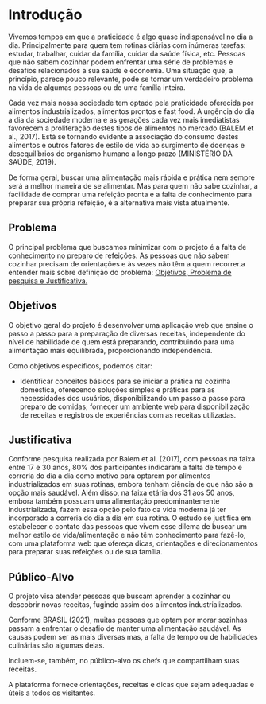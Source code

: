 # Introdução

Vivemos tempos em que a praticidade é algo quase indispensável no dia a dia. Principalmente para quem tem rotinas diárias com inúmeras tarefas: estudar, trabalhar, cuidar da família, cuidar da saúde física, etc. Pessoas que não sabem cozinhar podem enfrentar uma série de problemas e desafios relacionados a sua saúde e economia. Uma situação que, a princípio, parece pouco relevante, pode se tornar um verdadeiro problema na vida de algumas pessoas ou de uma família inteira.

Cada vez mais nossa sociedade tem optado pela praticidade oferecida por alimentos industrializados, alimentos prontos e fast food. A urgência do dia a dia da sociedade moderna e as gerações cada vez mais imediatistas favorecem a proliferação destes tipos de alimentos no mercado (BALEM et al., 2017). Está se tornando evidente a associação do consumo destes alimentos e outros fatores de estilo de vida ao surgimento de doenças e desequilíbrios do organismo humano a longo prazo (MINISTÉRIO DA SAÚDE, 2019). 

De forma geral, buscar uma alimentação mais rápida e prática nem sempre será a melhor maneira de se alimentar. Mas para quem não sabe cozinhar, a facilidade de comprar uma refeição pronta e a falta de conhecimento para preparar sua própria refeição, é a alternativa mais vista atualmente.

## Problema

O principal problema que buscamos minimizar com o projeto é a falta de conhecimento no preparo de refeições. As pessoas que não sabem cozinhar precisam de orientações e às vezes não têm a quem recorrer.a entender mais sobre definição do problema: [Objetivos, Problema de pesquisa e Justificativa.](https://medium.com/@versioparole/objetivos-problema-de-pesquisa-e-justificativa-c98c8233b9c3)


## Objetivos

O objetivo geral do projeto é desenvolver uma aplicação web que ensine o passo a passo para a preparação de diversas receitas, independente do nível de habilidade de quem está preparando, contribuindo para uma alimentação mais equilibrada, proporcionando independência.

Como objetivos específicos, podemos citar:

- Identificar conceitos básicos para se iniciar a prática na cozinha doméstica, oferecendo soluções simples e práticas para as necessidades dos usuários, disponibilizando um passo a passo para preparo de comidas;
fornecer um ambiente web para disponibilização de receitas e registros de experiências com as receitas utilizadas.


## Justificativa

Conforme pesquisa realizada por Balem et al. (2017), com pessoas na faixa entre 17 e 30 anos, 80% dos participantes indicaram a falta de tempo e correria do dia a dia como motivo para optarem por alimentos industrializados em suas rotinas, embora tenham ciência de que não são a opção mais saudável. Além disso, na faixa etária dos 31 aos 50 anos, embora também possuam uma alimentação predominantemente industrializada, fazem essa opção pelo fato da vida moderna já ter incorporado a correria do dia a dia em sua rotina. O estudo se justifica em estabelecer o contato das pessoas que vivem esse dilema de buscar um melhor estilo de vida/alimentação e não têm conhecimento para fazê-lo, com uma plataforma web que ofereça dicas, orientações e direcionamentos para preparar suas refeições ou de sua família.

## Público-Alvo

O projeto visa atender pessoas que buscam aprender a cozinhar ou descobrir novas receitas, fugindo assim dos alimentos industrializados. 

Conforme BRASIL (2021), muitas pessoas que optam por morar sozinhas passam a enfrentar o desafio de manter uma alimentação saudável. As causas podem ser as mais diversas mas, a falta de tempo ou de habilidades culinárias são algumas delas. 

Incluem-se, também, no público-alvo os chefs que compartilham suas receitas.

A plataforma fornece orientações, receitas e dicas que sejam adequadas e úteis a todos os visitantes.



